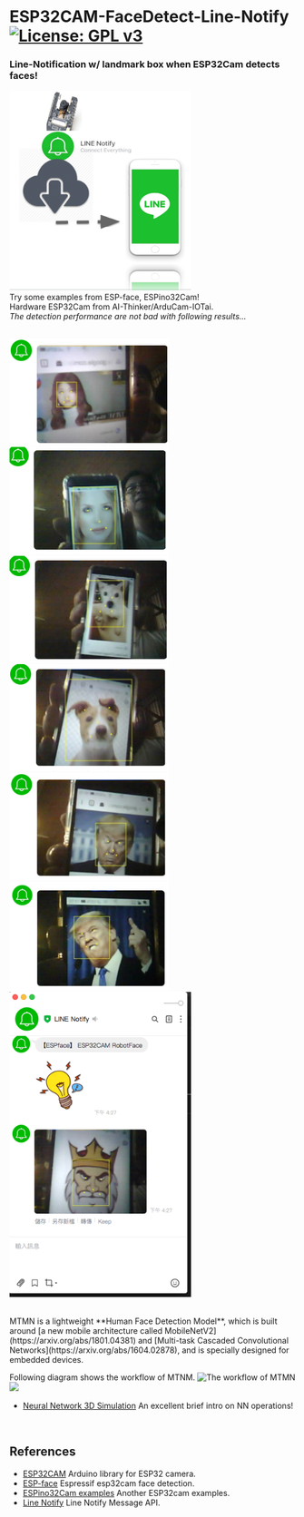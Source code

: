 # ESP32CAM-FaceDetect-Line-Notify [![License: GPL v3](https://img.shields.io/badge/License-GPLv3-blue.svg)](https://www.gnu.org/licenses/gpl-3.0)<br>

### Line-Notification w/ landmark box when ESP32Cam detects faces! ###
<img src="pictures/LineNotify.png" width=320 /> <br>
Try some examples from ESP-face, ESPino32Cam!<br>
Hardware ESP32Cam from AI-Thinker/ArduCam-IOTai. <br>
_The detection performance are not bad with following results..._ 
<br><br>
  
<img src="pictures/faceZU.png" width=280 /> <img src="pictures/faceWWomen.png" width=280 /> <br>
<img src="pictures/faceDoggy.png" width=280/> <img src="pictures/faceDog.png" width=280/> <br>
<img src="pictures/faceTrump.png" width=280/> <img src="pictures/faceTrumpFK.png" width=280/> <img src="pictures/faceKingLine.png" width=320/>
 
<br>
MTMN is a lightweight **Human Face Detection Model**, which is built around [a new mobile architecture called MobileNetV2](https://arxiv.org/abs/1801.04381) and [Multi-task Cascaded Convolutional Networks](https://arxiv.org/abs/1604.02878), and is specially designed for embedded devices. <br>

Following diagram shows the workflow of MTNM.
![The workflow of MTMN](https://github.com/espressif/esp-face/blob/master/img/mtmn-workflow-2.png)
<br>
<img src="pictures/MTMNsimulation.gif" width=640/> <br>
- [Neural Network 3D Simulation](https://youtu.be/3JQ3hYko51Y) An excellent brief intro on NN operations!
<br>

## References <br>

  - [ESP32CAM](https://github.com/espressif/esp32-camera)  Arduino library for ESP32 camera.
  - [ESP-face](https://github.com/espressif/esp-face)  Espressif esp32cam face detection.
  - [ESPino32Cam examples](https://github.com/ThaiEasyElec/ESPino32/tree/master/examples/camera)  Another ESP32cam examples.
  - [Line Notify](https://notify-bot.line.me/)  Line Notify Message API.
